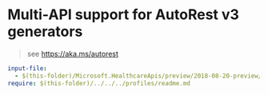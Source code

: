 # Multi-API support for AutoRest v3 generators

> see https://aka.ms/autorest

``` yaml
input-file:
  - $(this-folder)/Microsoft.HealthcareApis/preview/2018-08-20-preview/healthcare-apis.json
require: $(this-folder)/../../../profiles/readme.md
```
